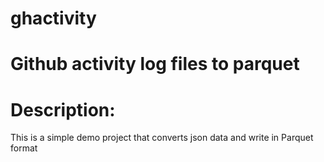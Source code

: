 # ghactivity

# Github activity log files to parquet

# Description:
 This is a simple demo project that converts json data and write in Parquet format



